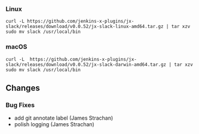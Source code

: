 ### Linux

```shell
curl -L https://github.com/jenkins-x-plugins/jx-slack/releases/download/v0.0.52/jx-slack-linux-amd64.tar.gz | tar xzv 
sudo mv slack /usr/local/bin
```

### macOS

```shell
curl -L  https://github.com/jenkins-x-plugins/jx-slack/releases/download/v0.0.52/jx-slack-darwin-amd64.tar.gz | tar xzv
sudo mv slack /usr/local/bin
```
## Changes

### Bug Fixes

* add git annotate label (James Strachan)
* polish logging (James Strachan)
